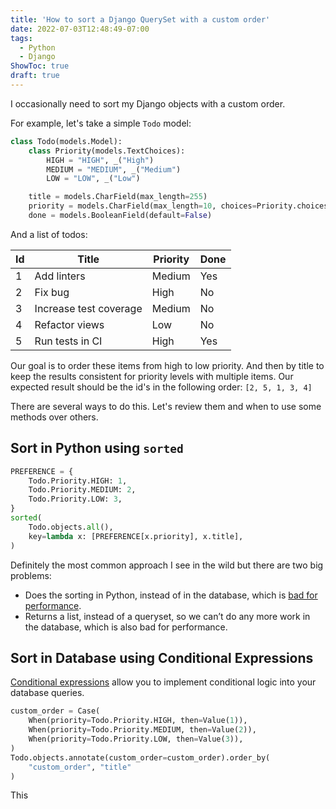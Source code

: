 ```yaml
---
title: 'How to sort a Django QuerySet with a custom order'
date: 2022-07-03T12:48:49-07:00
tags:
  - Python
  - Django
ShowToc: true
draft: true
---
```


I occasionally need to sort my Django objects with a custom order.

For example, let's take a simple `Todo` model:

```python
class Todo(models.Model):
    class Priority(models.TextChoices):
        HIGH = "HIGH", _("High")
        MEDIUM = "MEDIUM", _("Medium")
        LOW = "LOW", _("Low")

    title = models.CharField(max_length=255)
    priority = models.CharField(max_length=10, choices=Priority.choices, db_index=True)
    done = models.BooleanField(default=False)
```

And a list of todos:

<!-- TODO: try adding checkbox to done items -->

| Id  | Title                  | Priority | Done |
| --- | ---------------------- | -------- | ---- |
| 1   | Add linters            | Medium   | Yes  |
| 2   | Fix bug                | High     | No   |
| 3   | Increase test coverage | Medium   | No   |
| 4   | Refactor views         | Low      | No   |
| 5   | Run tests in CI        | High     | Yes  |

Our goal is to order these items from high to low priority. And then by title to keep the results consistent for priority levels with multiple items. Our expected result should be the id's in the following order: `[2, 5, 1, 3, 4]`

There are several ways to do this. Let's review them and when to use some methods over others.

## Sort in Python using `sorted`

```python
PREFERENCE = {
    Todo.Priority.HIGH: 1,
    Todo.Priority.MEDIUM: 2,
    Todo.Priority.LOW: 3,
}
sorted(
    Todo.objects.all(),
    key=lambda x: [PREFERENCE[x.priority], x.title],
)
```

Definitely the most common approach I see in the wild but there are two big problems:

- Does the sorting in Python, instead of in the database, which is [bad for performance](https://docs.djangoproject.com/en/3.2/topics/db/optimization/#do-database-work-in-the-database-rather-than-in-python).
- Returns a list, instead of a queryset, so we can’t do any more work in the database, which is also bad for performance.

## Sort in Database using Conditional Expressions

[Conditional expressions](https://docs.djangoproject.com/en/4.0/ref/models/conditional-expressions/) allow you to implement conditional logic into your database queries.

```python
custom_order = Case(
    When(priority=Todo.Priority.HIGH, then=Value(1)),
    When(priority=Todo.Priority.MEDIUM, then=Value(2)),
    When(priority=Todo.Priority.LOW, then=Value(3)),
)
Todo.objects.annotate(custom_order=custom_order).order_by(
    "custom_order", "title"
)
```

This

<!-- Sort in Python using sorted function-->
<!-- Sort in Database using IntegerChoices -->
